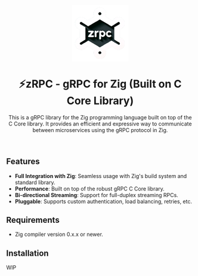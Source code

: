 <h1 align="center">
   <img src="logo.png" width="30%" height="30%" alt="zRPC logo" title="zRPC logo">
  <br><br>
  ⚡zRPC - gRPC for Zig (Built on C Core Library)
</h1>
<div align="center">
This is a gRPC library for the Zig programming language built on top of the C Core library. It provides an efficient and expressive way to communicate between microservices using the gRPC protocol in Zig.
</div>
<br><br>

## Features

- **Full Integration with Zig**: Seamless usage with Zig's build system and standard library.
- **Performance**: Built on top of the robust gRPC C Core library.
- **Bi-directional Streaming**: Support for full-duplex streaming RPCs.
- **Pluggable**: Supports custom authentication, load balancing, retries, etc.

## Requirements

- Zig compiler version 0.x.x or newer.

## Installation


WIP
